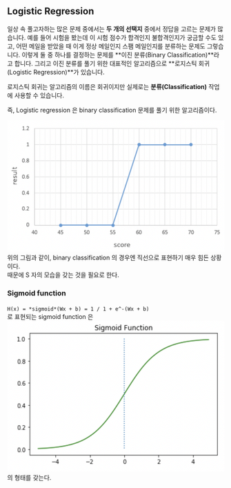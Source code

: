 ## Logistic Regression 

일상 속 풀고자하는 많은 문제 중에서는 **두 개의 선택지** 중에서 정답을 고르는 문제가 많습니다. 예를 들어 시험을 봤는데 이 시험 점수가 합격인지 불합격인지가 궁금할 수도 있고, 어떤 메일을 받았을 때 이게 정상 메일인지 스팸 메일인지를 분류하는 문제도 그렇습니다. 이렇게 둘 중 하나를 결정하는 문제를 **이진 분류(Binary Classification)**라고 합니다. 그리고 이진 분류를 풀기 위한 대표적인 알고리즘으로 **로지스틱 회귀(Logistic Regression)**가 있습니다.

로지스틱 회귀는 알고리즘의 이름은 회귀이지만 실제로는 **분류(Classification)** 작업에 사용할 수 있습니다.

즉, Logistic regression 은 binary classification 문제를 풀기 위한 알고리즘이다. 

![logis](./figures/why_logis_use.png)  
위의 그림과 같이, binary classification 의 경우엔 직선으로 표현하기 매우 힘든 상황이다.  
때문에 S 자의 모습을 갖는 것을 필요로 한다.  

### Sigmoid function  
`H(x) = *sigmoid*(Wx + b) = 1 / 1 + e^-(Wx + b)`  
로 표현되는 sigmoid function 은  
![sigmoid](./figures/sig.png)
의 형태를 갖는다. 
